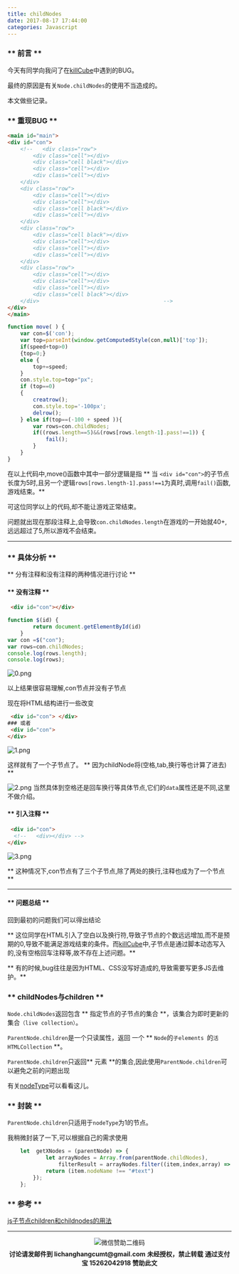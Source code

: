 ```yaml
---
title: childNodes
date: 2017-08-17 17:44:00
categories: Javascript
---
```


### ** 前言 **

今天有同学向我问了在[killCube](https://github.com/iamsail/killCube/)中遇到的BUG。

最终的原因是有关`Node.childNodes`的使用不当造成的。

本文做些记录。

### ** 重现BUG **

```HTML
<main id="main">
<div id="con">
    <!--   <div class="row">
        <div class="cell"></div>
        <div class="cell black"></div>
        <div class="cell"></div>
        <div class="cell"></div>
    </div>
    <div class="row">
        <div class="cell"></div>
        <div class="cell"></div>
        <div class="cell black"></div>
        <div class="cell"></div>
    </div>
    <div class="row">
        <div class="cell black"></div>
        <div class="cell"></div>
        <div class="cell"></div>
        <div class="cell"></div>
    </div>
    <div class="row">
        <div class="cell"></div>
        <div class="cell"></div>
        <div class="cell"></div>
        <div class="cell black"></div>
    </div>                                       -->
</div>
</main>

```

```javascript
function move( ) {
    var con=$('con');
    var top=parseInt(window.getComputedStyle(con,null)['top']);  
    if(speed+top>0)
    {top=0;}
    else {
        top+=speed;
    }
    con.style.top=top+"px";
    if (top==0)
    {
        creatrow();
        con.style.top='-100px';
        delrow();
    } else if(top==(-100 + speed )){
        var rows=con.childNodes;
        if((rows.length==5)&&(rows[rows.length-1].pass!==1)) {
            fail();
        }
    }
}

```

在以上代码中,move()函数中其中一部分逻辑是指 ** 当 `<div id="con">`的子节点长度为5时,且另一个逻辑`rows[rows.length-1].pass!==1`为真时,调用`fail()`函数,游戏结束。**

可这位同学以上的代码,却不能让游戏正常结束。

问题就出现在那段注释上,会导致`con.childNodes.length`在游戏的一开始就40+,远远超过了5,所以游戏不会结束。

**********

### ** 具体分析 **

** 分有注释和没有注释的两种情况进行讨论 **

#### ** 没有注释 **

```HTML
 <div id="con"></div>
```

```javascript
function $(id) {
        return document.getElementById(id)
    }
var con =$("con");
var rows=con.childNodes;
console.log(rows.length);
console.log(rows);
```
![0.png](/img/JavaScript/childNodes/0.png)

以上结果很容易理解,con节点并没有子节点

现在将HTML结构进行一些改变

```HTML
 <div id="con"> </div>
### 或者 
 <div id="con">
</div>
```
![1.png](/img/JavaScript/childNodes/1.png)

这样就有了一个子节点了。
<span class="under0">** 因为childNode将(空格,tab,换行等也计算了进去) **</span>

![2.png](/img/JavaScript/childNodes/2.png)
当然具体到空格还是回车换行等具体节点,它们的`data`属性还是不同,这里不做介绍。

#### ** 引入注释 **

```HTML
 <div id="con">
  <!--   <div></div> -->
</div>
```
![3.png](/img/JavaScript/childNodes/3.png)

<span class="under0">** 这种情况下,con节点有了三个子节点,除了两处的换行,注释也成为了一个节点 **</span>

************

#### ** 问题总结 **

回到最初的问题我们可以得出结论

<span class="under0"> ** 这位同学在HTML引入了空白以及换行符,导致子节点的个数远远增加,而不是预期的0,导致不能满足游戏结束的条件。而[killCube](https://github.com/iamsail/killCube/)中,子节点是通过脚本动态写入的,没有空格回车注释等,故不存在上述问题。**</span>

<span class="under0"> ** 有的时候,bug往往是因为HTML、CSS没写好造成的,导致需要写更多JS去维护。**</span>

### ** childNodes与children ** 

`Node.childNodes`返回包含<span class="under0"> ** 指定节点的子节点的集合 **</span>，该集合为即时更新的集合`（live collection）`。

`ParentNode.children`是一个只读属性，返回 一个<span class="under2"> ** `Node`的`子elements `的`活 HTMLCollection` **</span>。

`ParentNode.children`只返回** 元素 **的集合,因此使用`ParentNode.children`可以避免之前的问题出现

有关[nodeType](http://www.w3school.com.cn/jsref/prop_node_nodetype.asp)可以看看这儿。

### ** 封装 **

`ParentNode.children`只适用于`nodeType`为1的节点。

我稍微封装了一下,可以根据自己的需求使用

```javascript
    let  getXNodes = (parentNode) => {
            let arrayNodes = Array.from(parentNode.childNodes),
                filterResult = arrayNodes.filter((item,index,array) => {
            return (item.nodeName !== "#text")
        });
    };
```



### ** 参考 **

[js子节点children和childnodes的用法](http://www.cnblogs.com/carazk/p/6802307.html)

***********

<div width="100%" align="center"><img src="/img/wx.png" alt="微信赞助二维码"></div></div>
<p style="margin-top: 0.4em; text-align: center">
      <b style="font-size: 1em;">讨论请发邮件到 lichanghangcumt@gmail.com</b>
      <b style="font-size: 1em;">未经授权，禁止转载</b>
      <b style="font-size: 1em;">通过支付宝 15262042918 赞助此文</b>
 </p>



